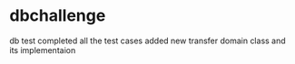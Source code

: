 # dbchallenge
db test
completed all the test cases added new transfer domain class and its implementaion
